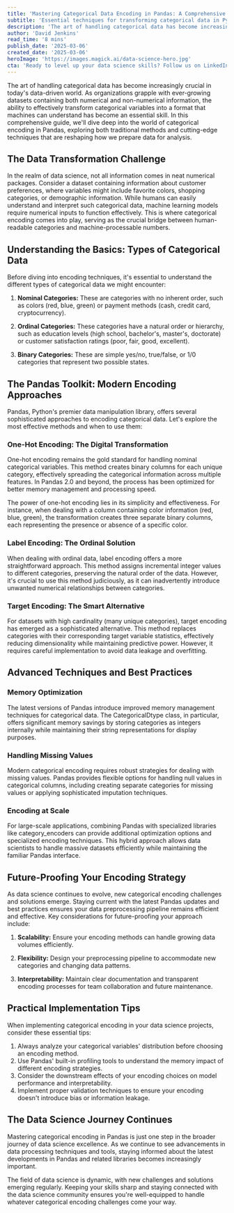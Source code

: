 ```yaml
---
title: 'Mastering Categorical Data Encoding in Pandas: A Comprehensive Guide for Modern Data Scientists'
subtitle: 'Essential techniques for transforming categorical data in Python\'s premier data manipulation library'
description: 'The art of handling categorical data has become increasingly crucial in today's data-driven world. As organizations grapple with ever-growing datasets containing both numerical and non-numerical information, the ability to effectively transform categorical variables into a format that machines can understand has become an essential skill. In this comprehensive guide, we\'ll dive deep into the world of categorical encoding in Pandas, exploring both traditional methods and cutting-edge techniques that are reshaping how we prepare data for analysis.'
author: 'David Jenkins'
read_time: '8 mins'
publish_date: '2025-03-06'
created_date: '2025-03-06'
heroImage: 'https://images.magick.ai/data-science-hero.jpg'
cta: 'Ready to level up your data science skills? Follow us on LinkedIn for daily insights, tutorials, and the latest developments in data manipulation techniques!'
---
```


The art of handling categorical data has become increasingly crucial in today's data-driven world. As organizations grapple with ever-growing datasets containing both numerical and non-numerical information, the ability to effectively transform categorical variables into a format that machines can understand has become an essential skill. In this comprehensive guide, we'll dive deep into the world of categorical encoding in Pandas, exploring both traditional methods and cutting-edge techniques that are reshaping how we prepare data for analysis.

## The Data Transformation Challenge

In the realm of data science, not all information comes in neat numerical packages. Consider a dataset containing information about customer preferences, where variables might include favorite colors, shopping categories, or demographic information. While humans can easily understand and interpret such categorical data, machine learning models require numerical inputs to function effectively. This is where categorical encoding comes into play, serving as the crucial bridge between human-readable categories and machine-processable numbers.

## Understanding the Basics: Types of Categorical Data

Before diving into encoding techniques, it's essential to understand the different types of categorical data we might encounter:

1. **Nominal Categories:** These are categories with no inherent order, such as colors (red, blue, green) or payment methods (cash, credit card, cryptocurrency).

2. **Ordinal Categories:** These categories have a natural order or hierarchy, such as education levels (high school, bachelor's, master's, doctorate) or customer satisfaction ratings (poor, fair, good, excellent).

3. **Binary Categories:** These are simple yes/no, true/false, or 1/0 categories that represent two possible states.

## The Pandas Toolkit: Modern Encoding Approaches

Pandas, Python's premier data manipulation library, offers several sophisticated approaches to encoding categorical data. Let's explore the most effective methods and when to use them:

### One-Hot Encoding: The Digital Transformation

One-hot encoding remains the gold standard for handling nominal categorical variables. This method creates binary columns for each unique category, effectively spreading the categorical information across multiple features. In Pandas 2.0 and beyond, the process has been optimized for better memory management and processing speed.

The power of one-hot encoding lies in its simplicity and effectiveness. For instance, when dealing with a column containing color information (red, blue, green), the transformation creates three separate binary columns, each representing the presence or absence of a specific color.

### Label Encoding: The Ordinal Solution

When dealing with ordinal data, label encoding offers a more straightforward approach. This method assigns incremental integer values to different categories, preserving the natural order of the data. However, it's crucial to use this method judiciously, as it can inadvertently introduce unwanted numerical relationships between categories.

### Target Encoding: The Smart Alternative

For datasets with high cardinality (many unique categories), target encoding has emerged as a sophisticated alternative. This method replaces categories with their corresponding target variable statistics, effectively reducing dimensionality while maintaining predictive power. However, it requires careful implementation to avoid data leakage and overfitting.

## Advanced Techniques and Best Practices

### Memory Optimization

The latest versions of Pandas introduce improved memory management techniques for categorical data. The CategoricalDtype class, in particular, offers significant memory savings by storing categories as integers internally while maintaining their string representations for display purposes.

### Handling Missing Values

Modern categorical encoding requires robust strategies for dealing with missing values. Pandas provides flexible options for handling null values in categorical columns, including creating separate categories for missing values or applying sophisticated imputation techniques.

### Encoding at Scale

For large-scale applications, combining Pandas with specialized libraries like category_encoders can provide additional optimization options and specialized encoding techniques. This hybrid approach allows data scientists to handle massive datasets efficiently while maintaining the familiar Pandas interface.

## Future-Proofing Your Encoding Strategy

As data science continues to evolve, new categorical encoding challenges and solutions emerge. Staying current with the latest Pandas updates and best practices ensures your data preprocessing pipeline remains efficient and effective. Key considerations for future-proofing your approach include:

1. **Scalability:** Ensure your encoding methods can handle growing data volumes efficiently.

2. **Flexibility:** Design your preprocessing pipeline to accommodate new categories and changing data patterns.

3. **Interpretability:** Maintain clear documentation and transparent encoding processes for team collaboration and future maintenance.

## Practical Implementation Tips

When implementing categorical encoding in your data science projects, consider these essential tips:

1. Always analyze your categorical variables' distribution before choosing an encoding method.
2. Use Pandas' built-in profiling tools to understand the memory impact of different encoding strategies.
3. Consider the downstream effects of your encoding choices on model performance and interpretability.
4. Implement proper validation techniques to ensure your encoding doesn't introduce bias or information leakage.

## The Data Science Journey Continues

Mastering categorical encoding in Pandas is just one step in the broader journey of data science excellence. As we continue to see advancements in data processing techniques and tools, staying informed about the latest developments in Pandas and related libraries becomes increasingly important.

The field of data science is dynamic, with new challenges and solutions emerging regularly. Keeping your skills sharp and staying connected with the data science community ensures you're well-equipped to handle whatever categorical encoding challenges come your way.